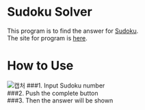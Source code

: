 # Sudoku Solver
This program is to find the answer for [Sudoku](https://sudoku.com/ko).  
The site for program is [here](https://naver.com).
# How to Use
![캡처](https://user-images.githubusercontent.com/56298375/79241789-7c1e6f00-7eae-11ea-994a-e8d396dafd4d.PNG)
###1. Input Sudoku number  
###2. Push the complete button  
###3. Then the answer will be shown  
